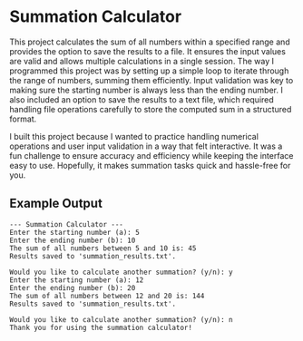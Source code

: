 # Summation Calculator

This project calculates the sum of all numbers within a specified range and provides the option to save the results to a file. It ensures the input values are valid and allows multiple calculations in a single session.
The way I programmed this project was by setting up a simple loop to iterate through the range of numbers, summing them efficiently. Input validation was key to making sure the starting number is always less than the ending number. I also included an option to save the results to a text file, which required handling file operations carefully to store the computed sum in a structured format.

I built this project because I wanted to practice handling numerical operations and user input validation in a way that felt interactive. It was a fun challenge to ensure accuracy and efficiency while keeping the interface easy to use. Hopefully, it makes summation tasks quick and hassle-free for you.

## Example Output
```
--- Summation Calculator ---
Enter the starting number (a): 5
Enter the ending number (b): 10
The sum of all numbers between 5 and 10 is: 45
Results saved to 'summation_results.txt'.

Would you like to calculate another summation? (y/n): y
Enter the starting number (a): 12
Enter the ending number (b): 20
The sum of all numbers between 12 and 20 is: 144
Results saved to 'summation_results.txt'.

Would you like to calculate another summation? (y/n): n
Thank you for using the summation calculator!

```
